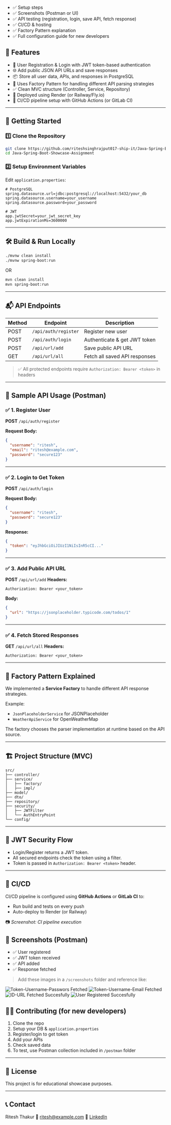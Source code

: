 

* ✅ Setup steps
* ✅ Screenshots (Postman or UI)
* ✅ API testing (registration, login, save API, fetch response)
* ✅ CI/CD & hosting
* ✅ Factory Pattern explanation
* ✅ Full configuration guide for new developers



## 📌 Features

- 🔐 User Registration & Login with JWT token-based authentication
- 🌐 Add public JSON API URLs and save responses
- 📦 Store all user data, APIs, and responses in PostgreSQL
- 🧠 Uses Factory Pattern for handling different API parsing strategies
- ✅ Clean MVC structure (Controller, Service, Repository)
- 🔧 Deployed using Render (or Railway/Fly.io)
- 🔄 CI/CD pipeline setup with GitHub Actions (or GitLab CI)

---

## 🚀 Getting Started

### 1️⃣ Clone the Repository

```bash
git clone https://github.com/riteshsinghrajput017-ship-it/Java-Spring-Boot-Showcase-Assignment.git
cd Java-Spring-Boot-Showcase-Assignment
````

### 2️⃣ Setup Environment Variables

Edit `application.properties`:

```properties
# PostgreSQL
spring.datasource.url=jdbc:postgresql://localhost:5432/your_db
spring.datasource.username=your_username
spring.datasource.password=your_password

# JWT
app.jwtSecret=your_jwt_secret_key
app.jwtExpirationMs=3600000
```

---

## 🛠️ Build & Run Locally

```bash
./mvnw clean install
./mvnw spring-boot:run
```

OR

```bash
mvn clean install
mvn spring-boot:run
```

---

## 📬 API Endpoints

| Method | Endpoint             | Description                   |
| ------ | -------------------- | ----------------------------- |
| POST   | `/api/auth/register` | Register new user             |
| POST   | `/api/auth/login`    | Authenticate & get JWT token  |
| POST   | `/api/url/add`       | Save public API URL           |
| GET    | `/api/url/all`       | Fetch all saved API responses |

> ✅ All protected endpoints require `Authorization: Bearer <token>` in headers

---

## 🧪 Sample API Usage (Postman)

### ✅ 1. Register User

**POST** `/api/auth/register`

**Request Body:**

```json
{
  "username": "ritesh",
  "email": "ritesh@example.com",
  "password": "secure123"
}
```





---

### ✅ 2. Login to Get Token

**POST** `/api/auth/login`

**Request Body:**

```json
{
  "username": "ritesh",
  "password": "secure123"
}
```

**Response:**

```json
{
  "token": "eyJhbGciOiJIUzI1NiIsInR5cCI..."
}
```


---

### ✅ 3. Add Public API URL

**POST** `/api/url/add`
**Headers:**

```
Authorization: Bearer <your_token>
```

**Body:**

```json
{
  "url": "https://jsonplaceholder.typicode.com/todos/1"
}
```


---

### ✅ 4. Fetch Stored Responses

**GET** `/api/url/all`
**Headers:**

```
Authorization: Bearer <your_token>
```



---

## 🧱 Factory Pattern Explained

We implemented a **Service Factory** to handle different API response strategies.

Example:

* `JsonPlaceholderService` for JSONPlaceholder
* `WeatherApiService` for OpenWeatherMap

The factory chooses the parser implementation at runtime based on the API source.

---

## 🏗️ Project Structure (MVC)

```
src/
├── controller/
├── service/
│   ├── factory/
│   ├── impl/
├── model/
├── dto/
├── repository/
├── security/
│   ├── JWTFilter
│   └── AuthEntryPoint
└── config/
```

---

## 🔐 JWT Security Flow

* Login/Register returns a JWT token.
* All secured endpoints check the token using a filter.
* Token is passed in `Authorization: Bearer <token>` header.

---

## 🧵 CI/CD

CI/CD pipeline is configured using **GitHub Actions** or **GitLab CI** to:

* Run build and tests on every push
* Auto-deploy to Render (or Railway)

📷 *Screenshot: CI pipeline execution*



## 📸 Screenshots (Postman)

* ✅ User registered
* ✅ JWT token received
* ✅ API added
* ✅ Response fetched

> Add these images in a `/screenshots` folder and reference like:


![Token-Username-Passwors Fetched](https://github.com/user-attachments/assets/2d11cf0a-abf1-4edb-b20e-9c3ac5710d66)
![Token-Username-Email Fetched](https://github.com/user-attachments/assets/2c3c18e7-0590-4f47-a5a7-7465a7693da5)
![ID-URL Fetched Succesfully](https://github.com/user-attachments/assets/4da0bf76-e2f7-476a-b33f-32a74ba4db82)
![User Registered Succesfully](https://github.com/user-attachments/assets/97947fd8-911e-4626-9de1-b8c3c10669bd)

## 🧑‍💻 Contributing (for new developers)

1. Clone the repo
2. Setup your DB & `application.properties`
3. Register/login to get token
4. Add your APIs
5. Check saved data
6. To test, use Postman collection included in `/postman` folder

---

## 📄 License

This project is for educational showcase purposes.

---

## 📞 Contact

Ritesh Thakur
📧 [ritesh@example.com](mailto:riteshsinghrajput017@gmail.com)
🔗 [LinkedIn](https://www.linkedin.com/in/ritesh-thakur-061825251/)
